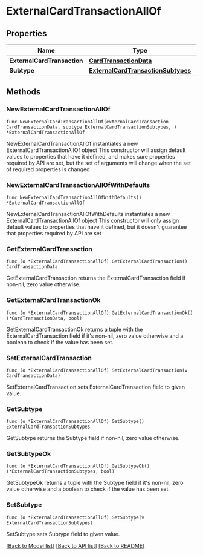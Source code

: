 # ExternalCardTransactionAllOf

## Properties

Name | Type | Description | Notes
------------ | ------------- | ------------- | -------------
**ExternalCardTransaction** | [**CardTransactionData**](CardTransactionData.md) |  | 
**Subtype** | [**ExternalCardTransactionSubtypes**](ExternalCardTransactionSubtypes.md) |  | 

## Methods

### NewExternalCardTransactionAllOf

`func NewExternalCardTransactionAllOf(externalCardTransaction CardTransactionData, subtype ExternalCardTransactionSubtypes, ) *ExternalCardTransactionAllOf`

NewExternalCardTransactionAllOf instantiates a new ExternalCardTransactionAllOf object
This constructor will assign default values to properties that have it defined,
and makes sure properties required by API are set, but the set of arguments
will change when the set of required properties is changed

### NewExternalCardTransactionAllOfWithDefaults

`func NewExternalCardTransactionAllOfWithDefaults() *ExternalCardTransactionAllOf`

NewExternalCardTransactionAllOfWithDefaults instantiates a new ExternalCardTransactionAllOf object
This constructor will only assign default values to properties that have it defined,
but it doesn't guarantee that properties required by API are set

### GetExternalCardTransaction

`func (o *ExternalCardTransactionAllOf) GetExternalCardTransaction() CardTransactionData`

GetExternalCardTransaction returns the ExternalCardTransaction field if non-nil, zero value otherwise.

### GetExternalCardTransactionOk

`func (o *ExternalCardTransactionAllOf) GetExternalCardTransactionOk() (*CardTransactionData, bool)`

GetExternalCardTransactionOk returns a tuple with the ExternalCardTransaction field if it's non-nil, zero value otherwise
and a boolean to check if the value has been set.

### SetExternalCardTransaction

`func (o *ExternalCardTransactionAllOf) SetExternalCardTransaction(v CardTransactionData)`

SetExternalCardTransaction sets ExternalCardTransaction field to given value.


### GetSubtype

`func (o *ExternalCardTransactionAllOf) GetSubtype() ExternalCardTransactionSubtypes`

GetSubtype returns the Subtype field if non-nil, zero value otherwise.

### GetSubtypeOk

`func (o *ExternalCardTransactionAllOf) GetSubtypeOk() (*ExternalCardTransactionSubtypes, bool)`

GetSubtypeOk returns a tuple with the Subtype field if it's non-nil, zero value otherwise
and a boolean to check if the value has been set.

### SetSubtype

`func (o *ExternalCardTransactionAllOf) SetSubtype(v ExternalCardTransactionSubtypes)`

SetSubtype sets Subtype field to given value.



[[Back to Model list]](../README.md#documentation-for-models) [[Back to API list]](../README.md#documentation-for-api-endpoints) [[Back to README]](../README.md)


